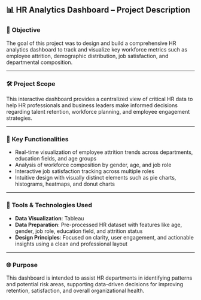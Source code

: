 ## 📊 HR Analytics Dashboard – Project Description

### 🎯 **Objective**

The goal of this project was to design and build a comprehensive HR analytics dashboard to track and visualize key workforce metrics such as employee attrition, demographic distribution, job satisfaction, and departmental composition.

---

### 🛠️ **Project Scope**

This interactive dashboard provides a centralized view of critical HR data to help HR professionals and business leaders make informed decisions regarding talent retention, workforce planning, and employee engagement strategies.

---

### 📌 **Key Functionalities**

* Real-time visualization of employee attrition trends across departments, education fields, and age groups
* Analysis of workforce composition by gender, age, and job role
* Interactive job satisfaction tracking across multiple roles
* Intuitive design with visually distinct elements such as pie charts, histograms, heatmaps, and donut charts

---

### 💼 **Tools & Technologies Used**

* **Data Visualization**: Tableau
* **Data Preparation**: Pre-processed HR dataset with features like age, gender, job role, education field, and attrition status
* **Design Principles**: Focused on clarity, user engagement, and actionable insights using a clean and professional layout

---

### 🌐 **Purpose**

This dashboard is intended to assist HR departments in identifying patterns and potential risk areas, supporting data-driven decisions for improving retention, satisfaction, and overall organizational health.


